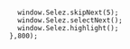 ```setInterval(function () {

    window.Selez.skipNext(5);
    window.Selez.selectNext();
    window.Selez.highlight();
  },800);
```
